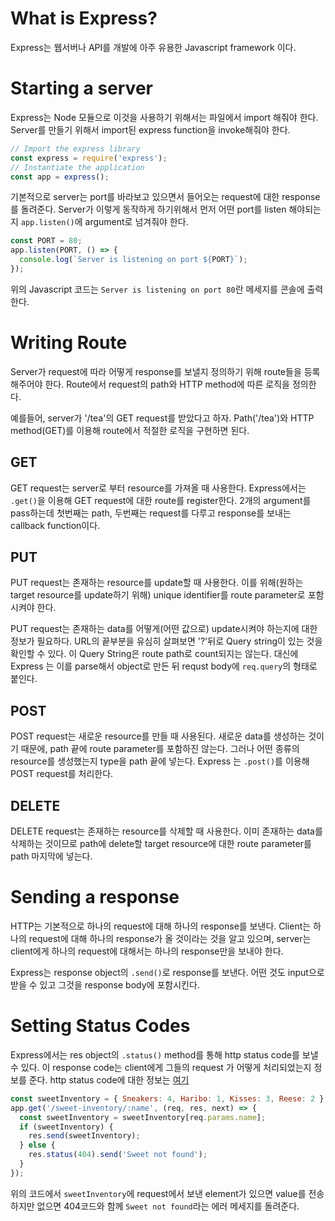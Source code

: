 # What is Express?

Express는 웹서버나 API를 개발에 아주 유용한 Javascript framework 이다.

# Starting a server

Express는 Node 모듈으로 이것을 사용하기 위해서는 파일에서 import 해줘야 한다.
Server를 만들기 위해서 import된 express function을 invoke해줘야 한다.

``` javascript
// Import the express library
const express = require('express');
// Instantiate the application
const app = express();
```

기본적으로 server는 port를 바라보고 있으면서 들어오는 request에 대한 response를 돌려준다.
Server가 이렇게 동작하게 하기위해서 먼저 어떤 port를 listen 해야되는지 `app.listen()`에 argument로 넘겨줘야 한다.

``` javascript
const PORT = 80;
app.listen(PORT, () => {
  console.log(`Server is listening on port ${PORT}`);
});
```

위의 Javascript 코드는 `Server is listening on port 80`란 메세지를 콘솔에 출력한다.

# Writing Route

Server가 request에 따라 어떻게 response를 보낼지 정의하기 위해 route들을 등록해주어야 한다.
Route에서 request의 path와 HTTP method에 따른 로직을 정의한다.

예를들어, server가 '/tea'의 GET request를 받았다고 하자.
Path('/tea')와 HTTP method(GET)를 이용해 route에서 적절한 로직을 구현하면 된다.

## GET

GET request는 server로 부터 resource를 가져올 때 사용한다.
Express에서는 `.get()`을 이용해 GET request에 대한 route를 register한다.
2개의 argument를 pass하는데 첫번째는 path,  두번째는 request를 다루고 response를 보내는 callback function이다.

## PUT

PUT request는 존재하는 resource를 update할 때 사용한다.
이를 위해(원하는 target resource를 update하기 위해) unique identifier를 route parameter로 포함시켜야 한다.

PUT request는 존재하는 data를 어떻게(어떤 값으로) update시켜야 하는지에 대한 정보가 필요하다.
URL의 끝부분을 유심히 살펴보면 '?'뒤로 Query string이 있는 것을 확인할 수 있다.
이 Query String은 route path로 count되지는 않는다.
대신에 Express 는 이를 parse해서 object로 만든 뒤 requst body에 `req.query`의 형태로 붙인다.

## POST

POST request는 새로운 resource를 만들 때 사용된다.
새로운 data를 생성하는 것이기 때문에, path 끝에 route parameter를 포함하진 않는다.
그러나 어떤 종류의 resource를 생성했는지 type을 path 끝에 넣는다.
Express 는 `.post()`를 이용해 POST request를 처리한다.

## DELETE

DELETE request는 존재하는 resource를 삭제할 때 사용한다.
이미 존재하는 data를 삭제하는 것이므로 path에 delete할 target resource에 대한 route parameter를 path 마지막에 넣는다.

# Sending a response

HTTP는 기본적으로 하나의 request에 대해 하나의 response를 보낸다.
Client는 하나의 request에 대해 하나의 response가 올 것이라는 것을 알고 있으며, server는 client에게 하나의 request에 대해서는 하나의 response만을 보내야 한다.

Express는 response object의 `.send()`로 response를 보낸다.
어떤 것도 input으로 받을 수 있고 그것을 response body에 포함시킨다.

# Setting Status Codes

Express에서는 res object의 `.status()` method를 통해 http status code를 보낼 수 있다.
이 response code는 client에게 그들의 request 가 어떻게 처리되었는지 정보를 준다.
http status code에 대한 정보는 [여기](https://github.com/Pigrabbit/TIL/blob/master/etc/http_status.md)

```javascript
const sweetInventory = { Sneakers: 4, Haribo: 1, Kisses: 3, Reese: 2 };
app.get('/sweet-inventory/:name', (req, res, next) => {
  const sweetInventory = sweetInventory[req.params.name];
  if (sweetInventory) {
    res.send(sweetInventory);
  } else {
    res.status(404).send('Sweet not found');
  }
});
```

위의 코드에서 `sweetInventory`에 request에서 보낸 element가 있으면 value를 전송하지만 없으면 404코드와 함께 `Sweet not found`라는 에러 메세지를 돌려준다.
